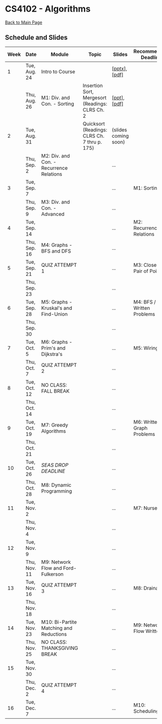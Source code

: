 CS4102 - Algorithms
===============================

[Back to Main Page](../readme.html)

<a name="introduction"></a>Schedule and Slides
--------------------------------------- 

| Week | Date | Module | Topic | Slides | Recommended Deadline |
|-|-----|----------|-----------|--------| -----------|
| 1 | Tue, Aug. 24 | Intro to Course | | [<a href="./courseintroduction.pptx">pptx</a>], [[pdf]](./courseintroduction.pdf) |  |
|  | Thu, Aug. 26 | M1: Div. and Con. - Sorting | Insertion Sort, Mergesort <br/> (Readings: CLRS Ch. 2 | [[ppt]](./sorting-intro-f21.pptx), [[pdf]](./sorting-intro-f21.pdf) |  |
| 2 | Tue, Aug. 31 | | Quicksort <br/> (Readings: CLRS Ch. 7 thru p. 175) | (slides coming soon) | |
|  | Thu, Sep. 2 | M2: Div. and Con. - Recurrence Relations | | ... |  |
| 3 | Tue, Sep. 7 |  || ... | M1: Sorting |
|  | Thu, Sep. 9 | M3: Div. and Con. - Advanced | | ... |  |
| 4 | Tue, Sep. 14 |  | | ... | M2: Recurrence Relations |
|  | Thu, Sep. 16 | M4: Graphs - BFS and DFS | | ... |  |
| 5 | Tue, Sep. 21 | QUIZ ATTEMPT 1 | | ... | M3: Closest Pair of Points |
|  | Thu, Sep. 23 |  | | ... |  |
| 6 | Tue, Sep. 28 | M5: Graphs - Kruskal's and Find-Union | | ... | M4: BFS / DFS Written Problems |
|  | Thu, Sep. 30 |  | | ... |  |
| 7 | Tue, Oct. 5 | M6: Graphs - Prim's and Dijkstra's | | ... | M5: Wiring |
|  | Thu, Oct. 7 | QUIZ ATTEMPT 2 | | ... |  |
| 8 | Tue, Oct. 12 | NO CLASS: FALL BREAK | | ... |  |
|  | Thu, Oct. 14 |  | | ... |  |
| 9 | Tue, Oct. 19 | M7: Greedy Algorithms | | ... | M6: Written Graph Problems |
|  | Thu, Oct. 21 |  | | ... |  |
| 10 | Tue, Oct. 26 | *SEAS DROP DEADLINE* | | ... |  |
|  | Thu, Oct. 28 | M8: Dynamic Programming | | ... |  |
| 11 | Tue, Nov. 2 |  | | ... | M7: Nursery |
|  | Thu, Nov. 4 |  | | ... |  |
| 12 | Tue, Nov. 9 |  | | ... |  |
|  | Thu, Nov. 11 | M9: Network Flow and Ford-Fulkerson | | ... |  |
| 13 | Tue, Nov. 16 | QUIZ ATTEMPT 3 | | ... | M8: Drainage |
|  | Thu, Nov. 18 |  | | ... |  |
| 14 | Tue, Nov. 23 | M10: Bi-Partite Matching and Reductions | | ... | M9: Network Flow Written |
|  | Thu, Nov. 25 | NO CLASS: THANKSGIVING BREAK | | ... |  |
| 15 | Tue, Nov. 30 |  | | ... | |
|  | Thu, Dec. 2 | QUIZ ATTEMPT 4 | | ... |  |
| 16 | Tue, Dec. 7 |  | | ... | M10: Scheduling |
